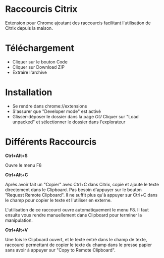 # Raccourcis Citrix

Extension pour Chrome ajoutant des raccourcis facilitant l'utilisation de Citrix depuis la maison.

# Téléchargement

- Cliquer sur le bouton Code
- Cliquer sur Download ZIP
- Extraire l'archive

# Installation

- Se rendre dans chrome://extensions
- S'assurer que "Developer mode" est activé
- Glisser-déposer le dossier dans la page *OU* Cliquer sur "Load unpacked" et sélectionner le dossier dans l'explorateur


# Différents Raccourcis

**Ctrl+Alt+S**

Ouvre le menu F8

**Ctrl+Alt+C**

Après avoir fait un "Copier" avec Ctrl+C dans Citrix, copie et ajoute le texte directement dans le Clipboard.
Pas besoin d'appuyer sur le bouton "Request Remote Clipboard".
Il ne suffit plus qu'à appuyer sur Ctrl+C dans le champ pour copier le texte et l'utiliser en externe.

L'utilisation de ce raccourci ouvre automatiquement le menu F8.
Il faut ensuite vous rendre manuellement dans Clipboard pour terminer la manipulation.

**Ctrl+Alt+V**

Une fois le Clipboard ouvert, et le texte entré dans le champ de texte, raccourci permettant de copier le texte du champ dans le presse papier sans avoir à appuyer sur "Copy to Remote Clipboard".
